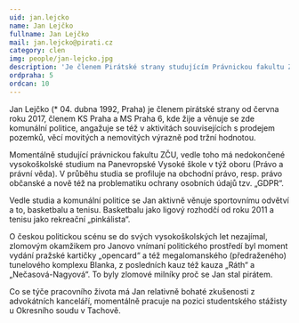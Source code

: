 ```yaml
---
uid: jan.lejcko
name: Jan Lejčko
fullname: Jan Lejčko
mail: jan.lejcko@pirati.cz
category: clen
img: people/jan-lejcko.jpg
description: 'Je členem Pirátské strany studujícím Právnickou fakultu ZČU.'
ordpraha: 5
ordcan: 10
---
```

Jan Lejčko (* 04. dubna 1992, Praha) je členem pirátské strany od června roku 2017, členem KS Praha a MS Praha 6, kde žije a věnuje se zde komunální politice, angažuje se též v aktivitách souvisejících s prodejem pozemků, věcí movitých a nemovitých výrazně pod tržní hodnotou.

Momentálně studující právnickou fakultu ZČU, vedle toho má nedokončené vysokoškolské studium na Panevropské Vysoké škole v týž oboru (Právo a právní věda). V průběhu studia se profiluje na obchodní právo, resp. právo občanské a nově též na problematiku ochrany osobních údajů tzv. „GDPR“.

Vedle studia a komunální politice se Jan aktivně věnuje sportovnímu odvětví a to, basketbalu a tenisu. Basketbalu jako ligový rozhodčí od roku 2011 a tenisu jako rekreační „pinkálista“.

O českou politickou scénu se do svých vysokoškolských let nezajímal, zlomovým okamžikem pro Janovo vnímaní politického prostředí byl moment vydání pražské kartičky „opencard“ a též megalomanského (předraženého) tunelového komplexu Blanka, z posledních kauz též kauza „Ráth“ a „Nečasová-Nagyová“. To byly zlomové milníky proč se Jan stal pirátem.

Co se týče pracovního života má Jan relativně bohaté zkušenosti z advokátních kanceláří, momentálně pracuje na pozici studentského stážisty u Okresního soudu v Tachově.
